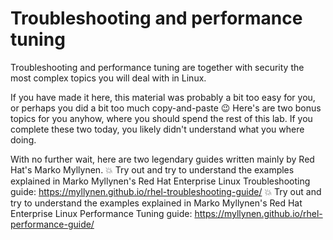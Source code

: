 # Troubleshooting and performance tuning
Troubleshooting and performance tuning are together with security the most complex topics you will deal with in Linux.

If you have made it here, this material was probably a bit too easy for you, or perhaps you did a bit too much copy-and-paste 😉
Here's are two bonus topics for you anyhow, where you should spend the rest of this lab. If you complete these two today, you likely didn't understand what you where doing.

With no further wait, here are two legendary guides written mainly by Red Hat's Marko Myllynen.
💥 Try out and try to understand the examples explained in Marko Myllynen's Red Hat Enterprise Linux Troubleshooting guide: https://myllynen.github.io/rhel-troubleshooting-guide/
💥 Try out and try to understand the examples explained in Marko Myllynen's Red Hat Enterprise Linux Performance Tuning guide: https://myllynen.github.io/rhel-performance-guide/

